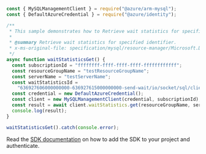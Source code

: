 ```javascript
const { MySQLManagementClient } = require("@azure/arm-mysql");
const { DefaultAzureCredential } = require("@azure/identity");

/**
 * This sample demonstrates how to Retrieve wait statistics for specified identifier.
 *
 * @summary Retrieve wait statistics for specified identifier.
 * x-ms-original-file: specification/mysql/resource-manager/Microsoft.DBforMySQL/stable/2018-06-01/examples/WaitStatisticsGet.json
 */
async function waitStatisticsGet() {
  const subscriptionId = "ffffffff-ffff-ffff-ffff-ffffffffffff";
  const resourceGroupName = "testResourceGroupName";
  const serverName = "testServerName";
  const waitStatisticsId =
    "636927606000000000-636927615000000000-send-wait/io/socket/sql/client_connection-2--0";
  const credential = new DefaultAzureCredential();
  const client = new MySQLManagementClient(credential, subscriptionId);
  const result = await client.waitStatistics.get(resourceGroupName, serverName, waitStatisticsId);
  console.log(result);
}

waitStatisticsGet().catch(console.error);
```

Read the [SDK documentation](https://github.com/Azure/azure-sdk-for-js/blob/%40azure%2Farm-mysql_5.0.1/sdk/mysql/arm-mysql/README.md) on how to add the SDK to your project and authenticate.

